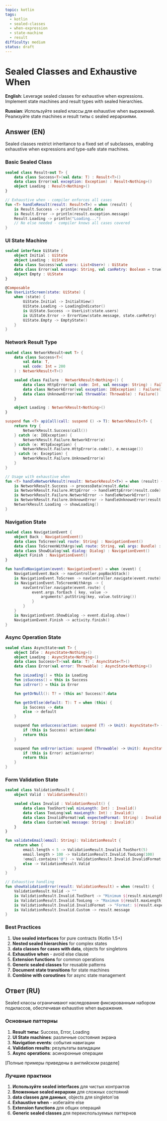 ```yaml
---
topic: kotlin
tags:
  - kotlin
  - sealed-classes
  - when-expression
  - state-machine
  - result
difficulty: medium
status: draft
---
```


# Sealed Classes and Exhaustive When

**English**: Leverage sealed classes for exhaustive when expressions. Implement state machines and result types with sealed hierarchies.

**Russian**: Используйте sealed классы для exhaustive when выражений. Реализуйте state machines и result типы с sealed иерархиями.

## Answer (EN)

Sealed classes restrict inheritance to a fixed set of subclasses, enabling exhaustive when expressions and type-safe state machines.

### Basic Sealed Class

```kotlin
sealed class Result<out T> {
    data class Success<T>(val data: T) : Result<T>()
    data class Error(val exception: Exception) : Result<Nothing>()
    object Loading : Result<Nothing>()
}

// Exhaustive when - compiler enforces all cases
fun <T> handleResult(result: Result<T>) = when (result) {
    is Result.Success -> println(result.data)
    is Result.Error -> println(result.exception.message)
    Result.Loading -> println("Loading...")
    // No else needed - compiler knows all cases covered
}
```

### UI State Machine

```kotlin
sealed interface UiState {
    object Initial : UiState
    object Loading : UiState
    data class Success(val users: List<User>) : UiState
    data class Error(val message: String, val canRetry: Boolean = true) : UiState
    object Empty : UiState
}

@Composable
fun UserListScreen(state: UiState) {
    when (state) {
        UiState.Initial -> InitialView()
        UiState.Loading -> LoadingIndicator()
        is UiState.Success -> UserList(state.users)
        is UiState.Error -> ErrorView(state.message, state.canRetry)
        UiState.Empty -> EmptyState()
    }
}
```

### Network Result Type

```kotlin
sealed class NetworkResult<out T> {
    data class Success<T>(
        val data: T,
        val code: Int = 200
    ) : NetworkResult<T>()

    sealed class Failure : NetworkResult<Nothing>() {
        data class HttpError(val code: Int, val message: String) : Failure()
        data class NetworkError(val exception: IOException) : Failure()
        data class UnknownError(val throwable: Throwable) : Failure()
    }

    object Loading : NetworkResult<Nothing>()
}

suspend fun <T> apiCall(call: suspend () -> T): NetworkResult<T> {
    return try {
        NetworkResult.Success(call())
    } catch (e: IOException) {
        NetworkResult.Failure.NetworkError(e)
    } catch (e: HttpException) {
        NetworkResult.Failure.HttpError(e.code(), e.message())
    } catch (e: Exception) {
        NetworkResult.Failure.UnknownError(e)
    }
}

// Usage with exhaustive when
fun <T> handleNetworkResult(result: NetworkResult<T>) = when (result) {
    is NetworkResult.Success -> processData(result.data)
    is NetworkResult.Failure.HttpError -> handleHttpError(result.code)
    is NetworkResult.Failure.NetworkError -> handleNetworkError()
    is NetworkResult.Failure.UnknownError -> handleUnknownError(result.throwable)
    NetworkResult.Loading -> showLoading()
}
```

### Navigation State

```kotlin
sealed class NavigationEvent {
    object Back : NavigationEvent()
    data class ToScreen(val route: String) : NavigationEvent()
    data class ToScreenWithArgs(val route: String, val args: Bundle) : NavigationEvent()
    data class ShowDialog(val dialog: Dialog) : NavigationEvent()
    object Finish : NavigationEvent()
}

fun handleNavigation(event: NavigationEvent) = when (event) {
    NavigationEvent.Back -> navController.popBackStack()
    is NavigationEvent.ToScreen -> navController.navigate(event.route)
    is NavigationEvent.ToScreenWithArgs -> {
        navController.navigate(event.route) {
            event.args.forEach { key, value ->
                arguments?.putString(key, value.toString())
            }
        }
    }
    is NavigationEvent.ShowDialog -> event.dialog.show()
    NavigationEvent.Finish -> activity.finish()
}
```

### Async Operation State

```kotlin
sealed class AsyncState<out T> {
    object Idle : AsyncState<Nothing>()
    object Loading : AsyncState<Nothing>()
    data class Success<T>(val data: T) : AsyncState<T>()
    data class Error(val error: Throwable) : AsyncState<Nothing>()

    fun isLoading() = this is Loading
    fun isSuccess() = this is Success
    fun isError() = this is Error

    fun getOrNull(): T? = (this as? Success)?.data

    fun getOrElse(default: T): T = when (this) {
        is Success -> data
        else -> default
    }

    suspend fun onSuccess(action: suspend (T) -> Unit): AsyncState<T> {
        if (this is Success) action(data)
        return this
    }

    suspend fun onError(action: suspend (Throwable) -> Unit): AsyncState<T> {
        if (this is Error) action(error)
        return this
    }
}
```

### Form Validation State

```kotlin
sealed class ValidationResult {
    object Valid : ValidationResult()

    sealed class Invalid : ValidationResult() {
        data class TooShort(val minLength: Int) : Invalid()
        data class TooLong(val maxLength: Int) : Invalid()
        data class InvalidFormat(val expectedFormat: String) : Invalid()
        data class Custom(val message: String) : Invalid()
    }
}

fun validateEmail(email: String): ValidationResult {
    return when {
        email.length < 5 -> ValidationResult.Invalid.TooShort(5)
        email.length > 100 -> ValidationResult.Invalid.TooLong(100)
        !email.contains('@') -> ValidationResult.Invalid.InvalidFormat("email@domain.com")
        else -> ValidationResult.Valid
    }
}

// Exhaustive handling
fun showValidationError(result: ValidationResult) = when (result) {
    ValidationResult.Valid -> ""
    is ValidationResult.Invalid.TooShort -> "Minimum ${result.minLength} characters"
    is ValidationResult.Invalid.TooLong -> "Maximum ${result.maxLength} characters"
    is ValidationResult.Invalid.InvalidFormat -> "Format: ${result.expectedFormat}"
    is ValidationResult.Invalid.Custom -> result.message
}
```

### Best Practices

1. **Use sealed interfaces** for pure contracts (Kotlin 1.5+)
2. **Nested sealed hierarchies** for complex states
3. **data classes for cases with data**, objects for singletons
4. **Exhaustive when** - avoid else clause
5. **Extension functions** for common operations
6. **Generic sealed classes** for reusable patterns
7. **Document state transitions** for state machines
8. **Combine with coroutines** for async state management

## Ответ (RU)

Sealed классы ограничивают наследование фиксированным набором подклассов, обеспечивая exhaustive when выражения.

### Основные паттерны

1. **Result типы**: Success, Error, Loading
2. **UI State machines**: различные состояния экрана
3. **Navigation events**: события навигации
4. **Validation results**: результаты валидации
5. **Async operations**: асинхронные операции

[Полные примеры приведены в английском разделе]

### Лучшие практики

1. **Используйте sealed interfaces** для чистых контрактов
2. **Вложенные sealed иерархии** для сложных состояний
3. **data classes для данных**, objects для singleton'ов
4. **Exhaustive when** - избегайте else
5. **Extension functions** для общих операций
6. **Generic sealed classes** для переиспользуемых паттернов
